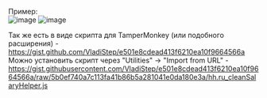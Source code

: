 Пример:<br>
![image](https://github.com/user-attachments/assets/3932e68f-250c-4a2b-bdd0-f14794765e91)
![image](https://github.com/user-attachments/assets/4b0d93dd-2d71-451a-be25-c63c65db68cd)

Так же есть в виде скрипта для TamperMonkey (или подобного расширения) - https://gist.github.com/VladiStep/e501e8cdead413f6210ea10f9664566a <br>
Можно установить скрипт через "Utilities" -> "Import from URL" - https://gist.githubusercontent.com/VladiStep/e501e8cdead413f6210ea10f9664566a/raw/5b0ef740a7c113fa41b86b5a281041e0da180e3a/hh.ru_cleanSalaryHelper.js
